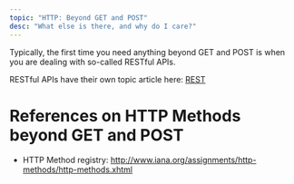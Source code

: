 ```yaml
---
topic: "HTTP: Beyond GET and POST"
desc: "What else is there, and why do I care?"
---
```


Typically, the first time you need anything beyond GET and POST is when you are dealing with so-called RESTful APIs.

RESTful APIs have their own topic article here: [REST](/topics/rest)

# References on HTTP Methods beyond GET and POST

* HTTP Method registry: <http://www.iana.org/assignments/http-methods/http-methods.xhtml>
